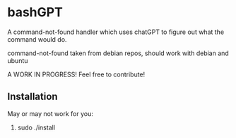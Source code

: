 # bashGPT

A command-not-found handler which uses chatGPT to figure out what the command would do.

command-not-found taken from debian repos, should work with debian and ubuntu

A WORK IN PROGRESS! 
Feel free to contribute!

## Installation
May or may not work for you:
1. sudo ./install
